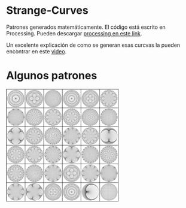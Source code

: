 # Strange-Curves
Patrones generados matemáticamente. El código está escrito en Processing. Pueden descargar [processing en este link](https://processing.org/).

Un excelente explicación de como se generan esas curcvas la pueden encontrar en este [video](https://www.youtube.com/watch?v=qhbuKbxJsk8&t=360s).

# Algunos patrones

<img src="patterns.jpg" width="300">
